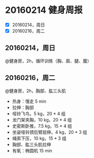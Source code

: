# 20160214 健身周报

- [x] 20160214，周日 
- [x] 20160216，周二 

## 20160214，周日

@健身房，2h，循环训练（胸、肩、腿、腹）


## 20160216，周二

@健身房，2h，胸部、肱三头肌

- 热身：慢走 5 min
- 拉伸：胸部
- 哑铃飞鸟，5 kg，20 * 4 组
- 龙门架夹胸，10 kg，20 * 4 组
- 史密斯卧推，7.5 kg，15 * 4 组
- 坐姿哑铃颈后臂屈伸，4 kg，20 * 3 组
- 绳索下压，10 kg，15 * 3 组
- 胸部、肱三头肌拉伸
- 有氧：椭圆机 15 min

